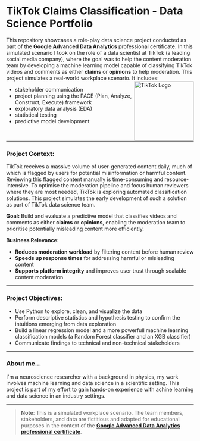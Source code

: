 # TikTok Claims Classification - Data Science Portfolio

This repository showcases a role-play data science project conducted as part of the **Google Advanced Data Analytics** professional certificate. In this simulated scenario I took on the role of a data scientist at TikTok (a leading social media company), where the goal was to help the content moderation team by developing a machine learning model capable of classifying TikTok videos and comments as either **claims** or **opinions** to help moderation.
This project simulates a real-world workplace scenario. It includes:
<br>
<img src="https://github.com/user-attachments/assets/e8540666-a35e-4621-b4ac-ff247eba2a9e" alt="TikTok Logo" width="160" align="right"/>
- stakeholder communication  
- project planning using the PACE (Plan, Analyze, Construct, Execute) framework  
- exploratory data analysis (EDA)  
- statistical testing
- predictive model development  
<br>

---

### Project Context:
TikTok receives a massive volume of user-generated content daily, much of which is flagged by users for potential misinformation or harmful content. Reviewing this flagged content manually is time-consuming and resource-intensive.
To optimise the moderation pipeline and focus human reviewers where they are most needed, TikTok is exploring automated classification solutions. This project simulates the early development of such a solution as part of TikTok data science team.

**Goal:** Build and evaluate a predictive model that classifies videos and comments as either **claims** or **opinions**, enabling the moderation team to prioritise potentially misleading content more efficiently.

**Business Relevance:**
- **Reduces moderation workload** by filtering content before human review  
- **Speeds up response times** for addressing harmful or misleading content  
- **Supports platform integrity** and improves user trust through scalable content moderation
---

### Project Objectives:
- Use Python to explore, clean, and visualize the data
- Perform descriptive statistics and hypothesis testing to confirm the intuitions emerging from data exploration
- Build a linear regression model and a more powerfull machine learning classification models (a Random Forest classifier and an  XGB classifier)
- Communicate findings to technical and non-technical stakeholders
---

### About me...
I'm a neuroscience researcher with a background in physics, my work involves machine learning and data science in a scientific setting. 
This project is part of my effort to gain hands-on experience with achine learning and data science in an industry settings.

---
> **Note**: This is a simulated workplace scenario. The team members, stakeholders, and data are fictitious and adapted for educational purposes in the context of the [**Google Advanced Data Analytics professional certificate**](https://www.coursera.org/account/accomplishments/professional-cert/KYPQQE9V1YBX).
